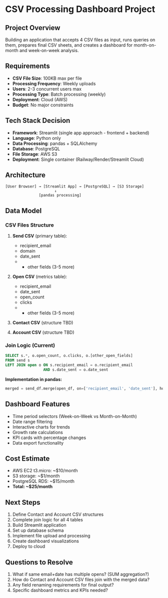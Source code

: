 # CSV Processing Dashboard Project

## Project Overview
Building an application that accepts 4 CSV files as input, runs queries on them, prepares final CSV sheets, and creates a dashboard for month-on-month and week-on-week analysis.

## Requirements
- **CSV File Size**: 100KB max per file
- **Processing Frequency**: Weekly uploads
- **Users**: 2-3 concurrent users max
- **Processing Type**: Batch processing (weekly)
- **Deployment**: Cloud (AWS)
- **Budget**: No major constraints

## Tech Stack Decision
- **Framework**: Streamlit (single app approach - frontend + backend)
- **Language**: Python only
- **Data Processing**: pandas + SQLAlchemy
- **Database**: PostgreSQL
- **File Storage**: AWS S3
- **Deployment**: Single container (Railway/Render/Streamlit Cloud)

## Architecture
```
[User Browser] → [Streamlit App] → [PostgreSQL] → [S3 Storage]
                      ↓
               [pandas processing]
```

## Data Model

### CSV Files Structure
1. **Send CSV** (primary table):
   - recipient_email
   - domain
   - date_sent
   - + other fields (3-5 more)

2. **Open CSV** (metrics table):
   - recipient_email
   - date_sent
   - open_count
   - clicks
   - + other fields (3-5 more)

3. **Contact CSV** (structure TBD)
4. **Account CSV** (structure TBD)

### Join Logic (Current)
```sql
SELECT s.*, o.open_count, o.clicks, o.[other_open_fields]
FROM send s
LEFT JOIN open o ON s.recipient_email = o.recipient_email 
                 AND s.date_sent = o.date_sent
```

**Implementation in pandas:**
```python
merged = send_df.merge(open_df, on=['recipient_email', 'date_sent'], how='left')
```

## Dashboard Features
- Time period selectors (Week-on-Week vs Month-on-Month)
- Date range filtering
- Interactive charts for trends
- Growth rate calculations
- KPI cards with percentage changes
- Data export functionality

## Cost Estimate
- AWS EC2 t3.micro: ~$10/month
- S3 storage: ~$1/month
- PostgreSQL RDS: ~$15/month
- **Total: ~$25/month**

## Next Steps
1. Define Contact and Account CSV structures
2. Complete join logic for all 4 tables
3. Build Streamlit application
4. Set up database schema
5. Implement file upload and processing
6. Create dashboard visualizations
7. Deploy to cloud

## Questions to Resolve
1. What if same email+date has multiple opens? (SUM aggregation?)
2. How do Contact and Account CSV files join with the merged data?
3. Any field renaming requirements for final output?
4. Specific dashboard metrics and KPIs needed?